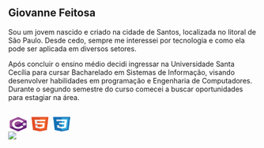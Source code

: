 ## Giovanne Feitosa
Sou um jovem nascido e criado na cidade de Santos, localizada no litoral de São Paulo. Desde cedo, sempre me interessei por tecnologia e como ela pode ser aplicada em diversos setores.

Após concluir o ensino médio decidi ingressar na Universidade Santa Cecília para cursar Bacharelado em Sistemas de Informação, visando desenvolver habilidades em programação e Engenharia de Computadores. Durante o segundo semestre do curso comecei a buscar oportunidades para estagiar na área.

<div style="display: inline_block"><br>
<img align="center" alt="Gio-Csharp" height="30" width="40" src="https://raw.githubusercontent.com/devicons/devicon/master/icons/csharp/csharp-original.svg">
<img align="center" alt="Gio-HTML" height="30" width="40" src="https://raw.githubusercontent.com/devicons/devicon/master/icons/html5/html5-original.svg">
<img align="center" alt="Gio-CSS" height="30" width="40" src="https://raw.githubusercontent.com/devicons/devicon/master/icons/css3/css3-original.svg">
</div>

<div>
  <a href="https://www.instagram.com/gigio.af" target="_blank"><img src="https://img.shields.io/badge/-Instagram-%23E4405F?style=for-the-badge&logo=instagram&logoColor=white" target="_blank"></a>
</div>
